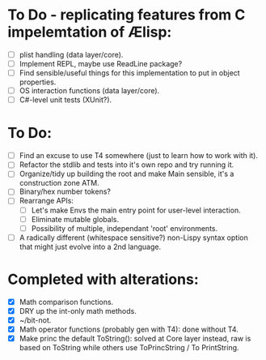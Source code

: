 # To Do - replicating features from C impelemtation of Ælisp:
- [ ] plist handling (data layer/core).
- [ ] Implement REPL, maybe use ReadLine package?
- [ ] Find sensible/useful things for this implementation to put in object properties.
- [ ] OS interaction functions (data layer/core).
- [ ] C#-level unit tests (XUnit?).

# To Do:
- [ ] Find an excuse to use T4 somewhere (just to learn how to work with it).
- [ ] Refactor the stdlib and tests into it's own repo and try running it.
- [ ] Organize/tidy up building the root and make Main sensible, it's a construction zone ATM.
- [ ] Binary/hex number tokens?
- [ ] Rearrange APIs:
  - [ ] Let's make Envs the main entry point for user-level interaction.
  - [ ] Eliminate mutable globals.
  - [ ] Possibility of multiple, independant 'root' environments.
- [ ] A radically different (whitespace sensitive?) non-Lispy syntax option that might just evolve into a 2nd language.

# Completed with alterations:
- [x] Math comparison functions.
- [x] DRY up the int-only math methods.
- [x] ~/bit-not.
- [x] Math operator functions (probably gen with T4): done without T4.
- [x] Make princ the default ToString(): solved at Core layer instead, raw is based on ToString while others use ToPrincString / To PrintString.
